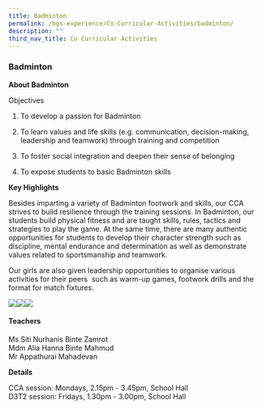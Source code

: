 ```yaml
---
title: Badminton
permalink: /hgs-experience/Co-Curricular-Activities/badminton/
description: ""
third_nav_title: Co Curricular Activities
---
```

### Badminton

  

**About Badminton**

Objectives

1.  To develop a passion for Badminton
    
2.  To learn values and life skills (e.g. communication, decision-making, leadership and teamwork) through training and competition
    
3.  To foster social integration and deepen their sense of belonging
    
4.  To expose students to basic Badminton skills
    

**Key Highlights**

Besides imparting a variety of Badminton footwork and skills, our CCA strives to build resilience through the training sessions. In Badminton, our students build physical fitness and are taught skills, rules, tactics and strategies to play the game. At the same time, there are many authentic opportunities for students to develop their character strength such as discipline, mental endurance and determination as well as demonstrate values related to sportsmanship and teamwork.

Our girls are also given leadership opportunities to organise various activities for their peers  such as warm-up games, footwork drills and the format for match fixtures. 

![](https://lh4.googleusercontent.com/0ToCTsqLYYFY53jZz9niyYlGcY9vQLwL-to5Ret_2BX_XqW3-n2GqTz98Ide15jeBPbSQsZrPBlYkTsdYWuYyr80jn-PaZn_EhOK2DVNPLJSYR6_9rXfcycS3eCP-BTr_v8Lq-4PdN-h)![](https://lh4.googleusercontent.com/-NHA4k4o8Dz9S1l17fzJSFesabtg4QnuUnTiI8X2G6gQGlB5DOAPlSuNs75zCPwNNgIrAobMPEpiNto5rr8u7jF9OLUQH8EGOQ6heF3ZwE69NLkZOdB-OCD9wKN7Foacwh0IfHmW5EIA)![](https://lh3.googleusercontent.com/BbmSB80PTfMNi89kNaawgS9_2eeMnFxPj4q7NcwYBW4JE7onF5w9qti-UW57pwEzeQookMWZl2cvz9Bkg__0YZB4bInWmhOBz_2Eqt5kHm_lnO7cE_OZGsBf1daTnKAFigpWDRSAW8l9)

####   

#### Teachers

Ms Siti Nurhanis Binte Zamrot  
Mdm Alia Hanna Binte Mahmud  
Mr Appathurai Mahadevan

**Details**

CCA session: Mondays, 2.15pm - 3.45pm, School Hall  
D3T2 session: Fridays, 1.30pm - 3.00pm, School Hall

 